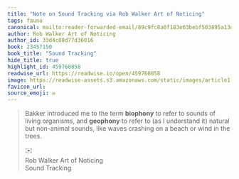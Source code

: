 ```yaml
---
title: "Note on Sound Tracking via Rob Walker Art of Noticing"
tags: fauna
canonical: mailto:reader-forwarded-email/89c9fc8a0f183e63bebf503895a13d7a
author: Rob Walker Art of Noticing
author_id: 33d4c08d77d36016
book: 23457150
book_title: "Sound Tracking"
hide_title: true
highlight_id: 459760858
readwise_url: https://readwise.io/open/459760858
image: https://readwise-assets.s3.amazonaws.com/static/images/article1.be68295a7e40.png
favicon_url: 
source_emoji: ✉️
---
```


> Bakker introduced me to the term **biophony** to refer to sounds of living organisms, and **geophony** to refer to (as I understand it) natural but non-animal sounds, like waves crashing on a beach or wind in the trees.
> <div class="quoteback-footer"><div class="quoteback-avatar"><span class="mini-emoji"> ✉️</span></div><div class="quoteback-metadata"><div class="metadata-inner"><span style="display:none">FROM:</span><div aria-label="Rob Walker Art of Noticing" class="quoteback-author"> Rob Walker Art of Noticing</div><div aria-label="Sound Tracking" class="quoteback-title"> Sound Tracking</div></div></div></div>